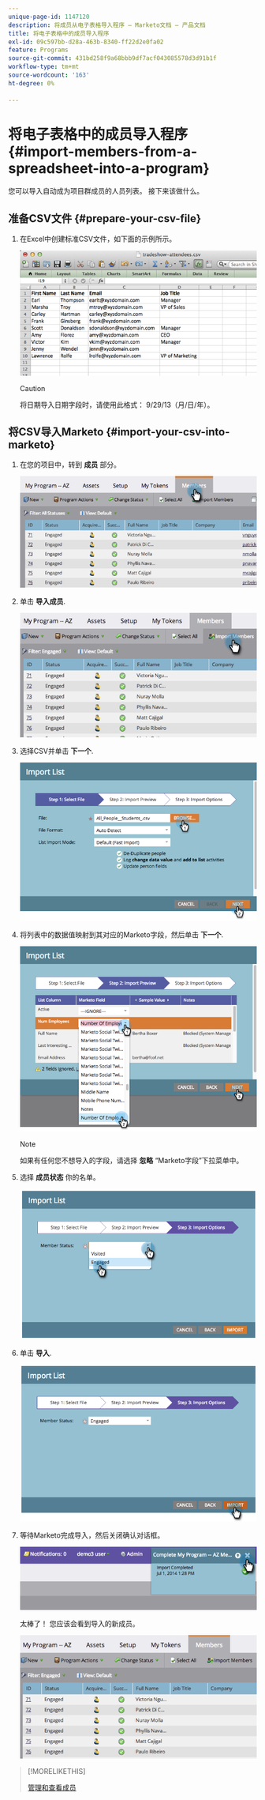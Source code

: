 ```yaml
---
unique-page-id: 1147120
description: 将成员从电子表格导入程序 — Marketo文档 — 产品文档
title: 将电子表格中的成员导入程序
exl-id: 09c597bb-d28a-463b-8340-ff22d2e0fa02
feature: Programs
source-git-commit: 431bd258f9a68bbb9df7acf043085578d3d91b1f
workflow-type: tm+mt
source-wordcount: '163'
ht-degree: 0%

---
```


# 将电子表格中的成员导入程序 {#import-members-from-a-spreadsheet-into-a-program}

您可以导入自动成为项目群成员的人员列表。 接下来该做什么。

## 准备CSV文件 {#prepare-your-csv-file}

1. 在Excel中创建标准CSV文件，如下面的示例所示。

   ![](assets/image2014-9-18-14-3a33-3a4.png)

   >[!CAUTION]
   >
   >将日期导入日期字段时，请使用此格式： 9/29/13（月/日/年）。

## 将CSV导入Marketo {#import-your-csv-into-marketo}

1. 在您的项目中，转到 **成员** 部分。

   ![](assets/image2014-9-18-15-3a3-3a57.png)

1. 单击 **导入成员**.

   ![](assets/image2014-9-18-15-3a38-3a14.png)

1. 选择CSV并单击 **下一个**.

   ![](assets/importlist1.png)

1. 将列表中的数据值映射到其对应的Marketo字段，然后单击 **下一个**.

   ![](assets/importlist12.png)

   >[!NOTE]
   >
   >如果有任何您不想导入的字段，请选择 **忽略** “Marketo字段”下拉菜单中。

1. 选择 **成员状态** 你的名单。

   ![](assets/image2014-9-18-15-3a41-3a32.png)

1. 单击 **导入**.

   ![](assets/image2014-9-18-15-3a44-3a19.png)

1. 等待Marketo完成导入，然后关闭确认对话框。

   ![](assets/image2014-9-18-15-3a44-3a37.png)

   太棒了！ 您应该会看到导入的新成员。

   ![](assets/image2014-9-18-15-3a45-3a16.png)

>[!MORELIKETHIS]
>
>[管理和查看成员](/help/marketo/product-docs/core-marketo-concepts/programs/working-with-programs/manage-and-view-members.md)
